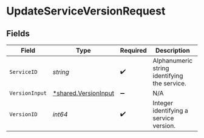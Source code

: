 # UpdateServiceVersionRequest


## Fields

| Field                                                       | Type                                                        | Required                                                    | Description                                                 | Example                                                     |
| ----------------------------------------------------------- | ----------------------------------------------------------- | ----------------------------------------------------------- | ----------------------------------------------------------- | ----------------------------------------------------------- |
| `ServiceID`                                                 | *string*                                                    | :heavy_check_mark:                                          | Alphanumeric string identifying the service.                | SU1Z0isxPaozGVKXdv0eY                                       |
| `VersionInput`                                              | [*shared.VersionInput](../../models/shared/versioninput.md) | :heavy_minus_sign:                                          | N/A                                                         |                                                             |
| `VersionID`                                                 | *int64*                                                     | :heavy_check_mark:                                          | Integer identifying a service version.                      | 1                                                           |